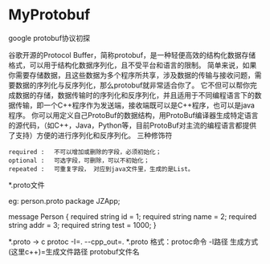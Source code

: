 # MyProtobuf
google protobuf协议初探

谷歌开源的Protocol Buffer，简称protobuf，是一种轻便高效的结构化数据存储格式，可以用于结构化数据序列化，且不受平台和语言的限制。
简单来说，如果你需要存储数据，且这些数据为多个程序所共享，涉及数据的传输与接收问题，需要数据的序列化与反序列化，那么protobuf就非常适合你了。
它不但可以帮你完成数据的存储，数据传输时的序列化和反序列化，并且适用于不同编程语言下的数据传输，即一个C++程序作为发送端，接收端既可以是C++程序，也可以是java程序。
你可以用定义自己ProtoBuf的数据结构，用ProtoBuf编译器生成特定语言的源代码，（如C++，Java，Python等，目前ProtoBuf对主流的编程语言都提供了支持）方便的进行序列化和反序列化。
三种修饰符

    required : 　不可以增加或删除的字段，必须初始化；
    optional : 　可选字段，可删除，可以不初始化；
    repeated : 　可重复字段， 对应到java文件里，生成的是List。

*.proto文件

eg: person.proto
package JZApp;

message Person
{
	required string id   = 1;
	required string name = 2;
	required string addr = 3;
	required string test = 1000;
}

*.proto -> c
	protoc -I=. --cpp_out=. *.proto 
	格式：protoc命令 -I路径 生成方式(这里c++)=生成文件路径 protobuf文件名    
